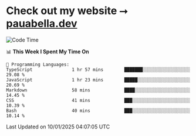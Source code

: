 # Check out my website ⭢ [pauabella.dev](https://pauabella.dev)

<!--START_SECTION:waka-->
![Code Time](http://img.shields.io/badge/Code%20Time-4%2C002%20hrs%207%20mins-blue)

📊 **This Week I Spent My Time On** 

```text
💬 Programming Languages: 
TypeScript               1 hr 57 mins        ███████░░░░░░░░░░░░░░░░░░   29.08 % 
JavaScript               1 hr 23 mins        █████░░░░░░░░░░░░░░░░░░░░   20.69 % 
Markdown                 58 mins             ████░░░░░░░░░░░░░░░░░░░░░   14.45 % 
CSS                      41 mins             ███░░░░░░░░░░░░░░░░░░░░░░   10.39 % 
Bash                     40 mins             ███░░░░░░░░░░░░░░░░░░░░░░   10.14 % 
```


 Last Updated on 10/01/2025 04:07:05 UTC
<!--END_SECTION:waka-->
